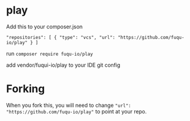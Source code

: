 # play
Add this to your composer.json

 `"repositories": [
    {
      "type": "vcs",
      "url": "https://github.com/fuqu-io/play"
    }
]`

run `composer require fuqu-io/play`

add vendor/fuqui-io/play to your IDE git config

# Forking
When you fork this, you will need to change `"url": "https://github.com/fuqu-io/play"` to point at your repo.
